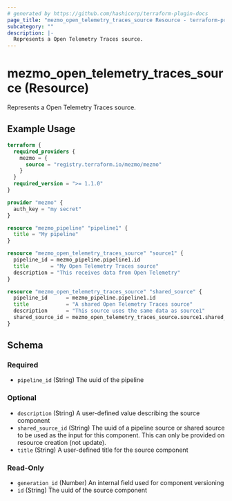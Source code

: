 ```yaml
---
# generated by https://github.com/hashicorp/terraform-plugin-docs
page_title: "mezmo_open_telemetry_traces_source Resource - terraform-provider-mezmo"
subcategory: ""
description: |-
  Represents a Open Telemetry Traces source.
---
```


# mezmo_open_telemetry_traces_source (Resource)

Represents a Open Telemetry Traces source.

## Example Usage

```terraform
terraform {
  required_providers {
    mezmo = {
      source = "registry.terraform.io/mezmo/mezmo"
    }
  }
  required_version = ">= 1.1.0"
}

provider "mezmo" {
  auth_key = "my secret"
}

resource "mezmo_pipeline" "pipeline1" {
  title = "My pipeline"
}

resource "mezmo_open_telemetry_traces_source" "source1" {
  pipeline_id = mezmo_pipeline.pipeline1.id
  title       = "My Open Telemetry Traces source"
  description = "This receives data from Open Telemetry"
}

resource "mezmo_open_telemetry_traces_source" "shared_source" {
  pipeline_id      = mezmo_pipeline.pipeline1.id
  title            = "A shared Open Telemetry Traces source"
  description      = "This source uses the same data as source1"
  shared_source_id = mezmo_open_telemetry_traces_source.source1.shared_source_id
}
```

<!-- schema generated by tfplugindocs -->
## Schema

### Required

- `pipeline_id` (String) The uuid of the pipeline

### Optional

- `description` (String) A user-defined value describing the source component
- `shared_source_id` (String) The uuid of a pipeline source or shared source to be used as the input for this component. This can only be provided on resource creation (not update).
- `title` (String) A user-defined title for the source component

### Read-Only

- `generation_id` (Number) An internal field used for component versioning
- `id` (String) The uuid of the source component

